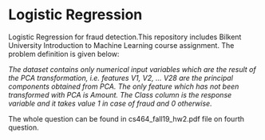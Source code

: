 # Logistic Regression
Logistic Regression for fraud detection.This repository includes Bilkent University Introduction to Machine Learning course assignment. The problem definition is given below:

*The dataset contains only numerical input variables which are the result of the PCA transformation, i.e. features V1, V2, ... V28 are the principal components obtained from PCA. The only feature which has not been transformed with PCA is Amount. The Class column is the response variable and it takes value 1 in case of fraud and 0 otherwise.*

The whole question can be found in cs464_fall19_hw2.pdf file on fourth question.
